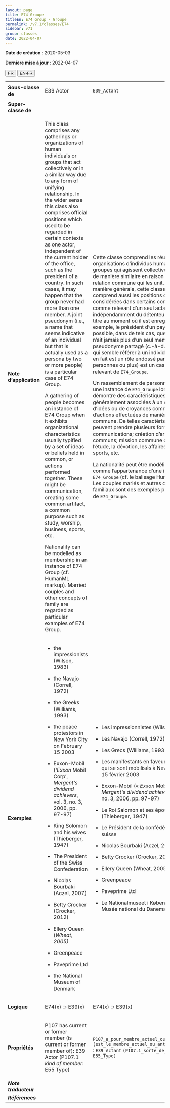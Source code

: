 ```yaml
---
layout: page
title: E74 Groupe
titleEn: E74 Group - Groupe
permalink: /v7.1/classes/E74
sidebar: v71
group: classes
date: 2022-04-07
---
```


**Date de création** : 2020-05-03

**Dernière mise à jour** : 2022-04-07

<div class="lang-buttons">
  <button id="fr" class="activate">FR</button>
  <button id="en-fr">EN-FR</button>
</div>

<table>
				<tbody>
				<tr>
					<td><strong>Sous-classe de</strong></td>
					<td class="en"><p>E39 Actor</p>
							</td>
						<td><p><code class="language-plaintext highlighter-rouge">E39_Actant</code></p>
							</td>
						</tr>
					<tr>
					<td><strong>Super-classe de</strong></td>
					<td class="en"><p></p>
							</td>
						<td><p></p>
							</td>
						</tr>
					<tr>
					<td><strong>Note d’application</strong></td>
					<td class="en"><p>This class comprises any gatherings or organizations of human individuals or groups that act collectively or in a similar way due to any form of unifying relationship. In the wider sense this class also comprises official positions which used to be regarded in certain contexts as one actor, independent of the current holder of the office, such as the president of a country. In such cases, it may happen that the group never had more than one member. A joint pseudonym (i.e., a name that seems indicative of an individual but that is actually used as a persona by two or more people) is a particular case of E74 Group.</p>
							<p></p>
							<p>A gathering of people becomes an instance of E74 Group when it exhibits organizational characteristics usually typified by a set of ideas or beliefs held in common, or actions performed together. These might be communication, creating some common artifact, a common purpose such as study, worship, business, sports, etc. </p>
							<p></p>
							<p>Nationality can be modelled as membership in an instance of E74 Group (cf. HumanML markup). Married couples and other concepts of family are regarded as particular examples of E74 Group.</p>
							</td>
						<td><p>Cette classe comprend les réunions ou organisations d’individus humains ou de groupes qui agissent collectivement et de manière similaire en raison d’une relation commune qui les unit. De manière générale, cette classe comprend aussi les positions officielles considérées dans certains contextes comme relevant d’un seul actant, indépendamment du détenteur actuel du titre au moment où il est enregistré (par exemple, le président d’un pays). Il est possible, dans de tels cas, que le groupe n’ait jamais plus d’un seul membre. Un pseudonyme partagé (c.-à-d. un nom qui semble référer à un individu, mais qui en fait est un rôle endossé par deux personnes ou plus) est un cas particulier relevant de <code class="language-plaintext highlighter-rouge">E74_Groupe</code>. </p>
							<p></p>
							<p>Un rassemblement de personnes devient une instance de <code class="language-plaintext highlighter-rouge">E74_Groupe</code> lorsqu’il démontre des caractéristiques généralement associées à un ensemble d’idées ou de croyances communes, ou d’actions effectuées de manière commune. De telles caractéristiques peuvent prendre plusieurs formes : communications; création d’artéfacts communs; mission commune comme l’étude, la dévotion, les affaires, les sports, etc. </p>
							<p></p>
							<p>La nationalité peut être modélisée comme l’appartenance d’une instance de <code class="language-plaintext highlighter-rouge">E74_Groupe</code> (cf. le balisage HumanML). Les couples mariés et autres concepts familiaux sont des exemples particuliers de <code class="language-plaintext highlighter-rouge">E74_Groupe</code>. </p>
							</td>
						</tr>
					<tr>
					<td><strong>Exemples</strong></td>
					<td class="en"><ul><li><p>the impressionists (Wilson, 1983)</p>
							</li>
									<li><p>the Navajo (Correll, 1972)</p>
							</li>
										<li><p>the Greeks (Williams, 1993)</p>
							</li>
										<li><p>the peace protestors in New York City on February 15 2003</p>
							</li>
										<li><p>Exxon-Mobil (‘<em>Exxon</em> Mobil Corp’, <em>Mergent's dividend achievers</em>, vol. 3, no. 3, 2006, pp. 97-97)</p>
							</li>
										<li><p>King Solomon and his wives (Thieberger, 1947)</p>
							</li>
										<li><p>The President of the Swiss Confederation</p>
							</li>
										<li><p>Nicolas Bourbaki (Aczel, 2007)</p>
							</li>
										<li><p>Betty Crocker (Crocker, 2012)</p>
							</li>
										<li><p>Ellery Queen (<em>Wheat, 2005)</em></p>
							</li>
										<li><p>Greenpeace</p>
							</li>
										<li><p>Paveprime Ltd</p>
							</li>
										<li><p>the National Museum of Denmark</p>
							</li></ul>
										</td>
						<td><ul><li><p>Les impressionnistes (Wilson, 1983)</p>
							</li>
									<li><p>Les Navajo (Correll, 1972)</p>
							</li>
										<li><p>Les Grecs (Williams, 1993)</p>
							</li>
										<li><p>Les manifestants en faveur de la paix qui se sont mobilisés à New York le 15 février 2003 </p>
							</li>
										<li><p>Exxon-Mobil (« <em>Exxon</em> Mobil Corp », <em>Mergent's dividend achievers</em>, vol. 3, no. 3, 2006, pp. 97-97)</p>
							</li>
										<li><p>Le Roi Salomon et ses épouses (Thieberger, 1947)</p>
							</li>
										<li><p>Le Président de la confédération suisse</p>
							</li>
										<li><p>Nicolas Bourbaki (Aczel, 2007)</p>
							</li>
										<li><p>Betty Crocker (Crocker, 2012)</p>
							</li>
										<li><p>Ellery Queen (Wheat, 2005)</p>
							</li>
										<li><p>Greenpeace</p>
							</li>
										<li><p>Paveprime Ltd</p>
							</li>
										<li><p>Le Nationalmuseet i København / Le Musée national du Danemark </p>
							</li></ul>
										</td>
						</tr>
					<tr>
					<td><strong>Logique</strong></td>
					<td class="en"><p>E74(x) ⊃ E39(x)</p>
							</td>
						<td><p>E74(x) ⊃ E39(x)</p>
							</td>
						</tr>
					<tr>
					<td><strong>Propriétés</strong></td>
					<td class="en"><p>P107 has current or former member (is current or former member of): E39 Actor (P107.1 <em>kind of member</em>: E55 Type)</p>
							</td>
						<td><p><code class="language-plaintext highlighter-rouge">P107</code><code class="language-plaintext highlighter-rouge">_a_pour_membre_actuel_ou_antérieur (est_le_membre_actuel_ou_antérieur_de)</code> : <code class="language-plaintext highlighter-rouge">E39_Actant</code> <code class="language-plaintext highlighter-rouge">(P107.1_sorte_de_membre</code> : <code class="language-plaintext highlighter-rouge">E55</code><code class="language-plaintext highlighter-rouge">_Type)</code></p>
							</td>
						</tr>
					<tr>
					<td><strong><em>Note traducteur</em></strong></td>
					<td colspan="2"><p><em></em></p>
							</td>
						</tr>
					<tr>
					<td><strong><em>Références</em></strong></td>
					<td colspan="2"><p><em></em></p>
							</td>
						</tr>
					</tbody>
				</table>
				